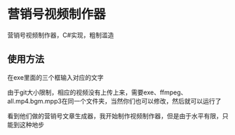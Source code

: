 # 营销号视频制作器
营销号视频制作器，C#实现，粗制滥造
## 使用方法
在exe里面的三个框输入对应的文字

由于git大小限制，相应的视频没有上传上来，需要exe、ffmpeg、all.mp4.bgm.mpp3在同一个文件夹，当然你们也可以修改，然后就可以运行了

看到他们做的营销号文章生成器，我开始制作视频制作器，但是由于水平有限，只能到这种地步
